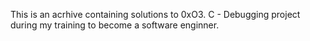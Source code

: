 This is an acrhive containing solutions to 0xO3. C - Debugging project during my training to become a software enginner.

